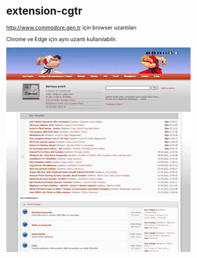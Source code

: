 # extension-cgtr
http://www.commodore.gen.tr için browser uzantıları

Chrome ve Edge için aynı uzantı kullanılabilir.

![icon](https://github.com/emartisoft/extension-cgtr/blob/main/modify-cgtr.gif?raw=true)


